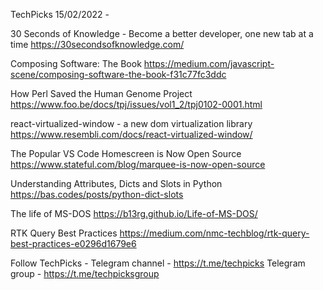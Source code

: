 TechPicks 15/02/2022 -

30 Seconds of Knowledge - Become a better developer, one new tab at a time
https://30secondsofknowledge.com/

Composing Software: The Book
https://medium.com/javascript-scene/composing-software-the-book-f31c77fc3ddc

How Perl Saved the Human Genome Project
https://www.foo.be/docs/tpj/issues/vol1_2/tpj0102-0001.html

react-virtualized-window - a new dom virtualization library
https://www.resembli.com/docs/react-virtualized-window/

The Popular VS Code Homescreen is Now Open Source
https://www.stateful.com/blog/marquee-is-now-open-source

Understanding Attributes, Dicts and Slots in Python
https://bas.codes/posts/python-dict-slots

The life of MS-DOS
https://b13rg.github.io/Life-of-MS-DOS/

RTK Query Best Practices
https://medium.com/nmc-techblog/rtk-query-best-practices-e0296d1679e6

Follow TechPicks -
Telegram channel - https://t.me/techpicks
Telegram group - https://t.me/techpicksgroup